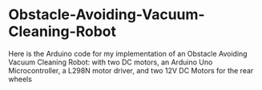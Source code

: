 # Obstacle-Avoiding-Vacuum-Cleaning-Robot
Here is the Arduino code for my implementation of an Obstacle Avoiding Vacuum Cleaning Robot: with two DC motors, an Arduino Uno Microcontroller, a L298N motor driver, and two 12V DC Motors for the rear wheels
